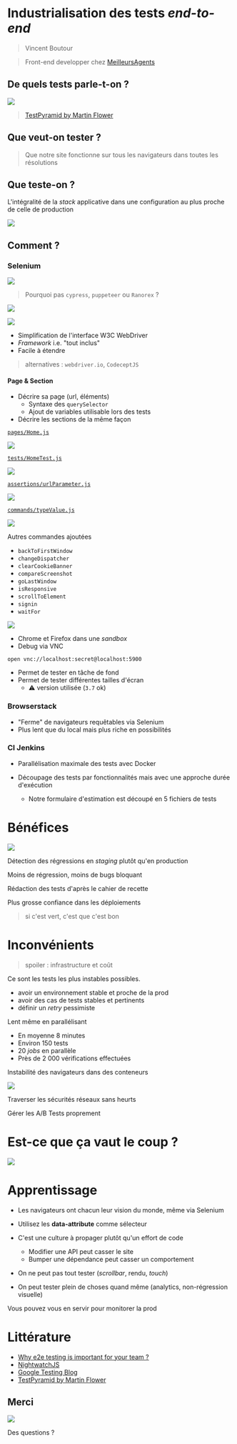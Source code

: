 # Industrialisation des tests *end-to-end*

> Vincent Boutour

> Front-end developper chez [MeilleursAgents](https://www.meilleursagents.com)



## De quels tests parle-t-on ?

![](test-pyramid.png)

> [TestPyramid by Martin Flower](https://martinfowler.com/bliki/TestPyramid.html)


## Que veut-on tester ?

> Que notre site fonctionne sur tous les navigateurs dans toutes les résolutions


## Que teste-on ?

L'intégralité de la *stack* applicative dans une configuration au plus proche de celle de production

![](popcorn.gif)



## Comment ?


### Selenium

![](selenium-logo.png)


> Pourquoi pas `cypress`, `puppeteer` ou `Ranorex` ?

![](browsers.png)


![](nightwatch.png)


* Simplification de l'interface W3C WebDriver
* *Framework* i.e. "tout inclus"
* Facile à étendre

> alternatives : `webdriver.io`, `CodeceptJS`


#### Page & Section


* Décrire sa page (url, éléments)
    * Syntaxe des `querySelector`
    * Ajout de variables utilisable lors des tests
* Décrire les sections de la même façon


[`pages/Home.js`](nightwatch_page.js)

![](nightwatch_page.png)


[`tests/HomeTest.js`](nightwatch_test.js)

![](nightwatch_test.png)


[`assertions/urlParameter.js`](nightwatch_assertion.js)

![](nightwatch_assertion.png)


[`commands/typeValue.js`](nightwatch_command.js)

![](nightwatch_command.png)


Autres commandes ajoutées

* `backToFirstWindow`
* `changeDispatcher`
* `clearCookieBanner`
* `compareScreenshot`
* `goLastWindow`
* `isResponsive`
* `scrollToElement`
* `signin`
* `waitFor`


![](docker.png)


* Chrome et Firefox dans une *sandbox*
* Debug via VNC

```
open vnc://localhost:secret@localhost:5900
```


* Permet de tester en tâche de fond
* Permet de tester différentes tailles d'écran
  * ⚠ version utilisée (`3.7` ok)


### Browserstack

* "Ferme" de navigateurs requêtables via Selenium
* Plus lent que du local mais plus riche en possibilités


### CI Jenkins

* Parallélisation maximale des tests avec Docker

* Découpage des tests par fonctionnalités mais avec une approche durée d'exécution
  * Notre formulaire d'estimation est découpé en 5 fichiers de tests



# Bénéfices

![](bump.gif)


Détection des régressions en *staging* plutôt qu'en production


Moins de régression, moins de bugs bloquant

Rédaction des tests d'après le cahier de recette


Plus grosse confiance dans les déploiements

> si c'est vert, c'est que c'est bon


# Inconvénients

> spoiler : infrastructure et coût


Ce sont les tests les plus instables possibles.

* avoir un environnement stable et proche de la prod
* avoir des cas de tests stables et pertinents
* définir un *retry* pessimiste


Lent même en parallélisant

* En moyenne 8 minutes
* Environ 150 tests
* 20 *jobs* en parallèle
* Près de 2 000 vérifications effectuées


Instabilité des navigateurs dans des conteneurs

![](chrome-ram.jpg)


Traverser les sécurités réseaux sans heurts

Gérer les A/B Tests proprement



# Est-ce que ça vaut le coup ?

![](yes.gif)


# Apprentissage


* Les navigateurs ont chacun leur vision du monde, même via Selenium
* Utilisez les **data-attribute** comme sélecteur


* C'est une culture à propager plutôt qu'un effort de code
  * Modifier une API peut casser le site
  * Bumper une dépendance peut casser un comportement


* On ne peut pas tout tester (*scrollbar*, rendu, *touch*)

* On peut tester plein de choses quand même (analytics, non-régression visuelle)


Vous pouvez vous en servir pour monitorer la prod



# Littérature

* [Why e2e testing is important for your team ?](https://medium.freecodecamp.org/why-end-to-end-testing-is-important-for-your-team-cb7eb0ec1504)
* [NightwatchJS](http://nightwatchjs.org)
* [Google Testing Blog](https://testing.googleblog.com)
* [TestPyramid by Martin Flower](https://martinfowler.com/bliki/TestPyramid.html)


## Merci

![](minions_applause.gif)

Des questions ?

